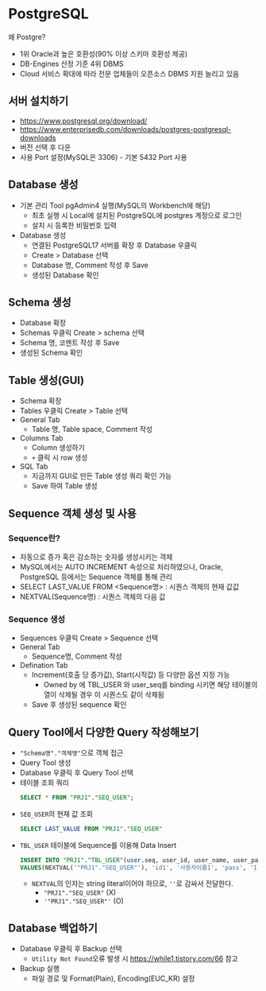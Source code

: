 # PostgreSQL
왜 Postgre?
- 1위 Oracle과 높은 호환성(90% 이상 스키마 호환성 제공)
- DB-Engines 산정 기준 4위 DBMS
- Cloud 서비스 확대에 따라 전문 업체들이 오픈소스 DBMS 지원 늘리고 있음

## 서버 설치하기
- https://www.postgresql.org/download/
- https://www.enterprisedb.com/downloads/postgres-postgresql-downloads
- 버전 선택 후 다운
- 사용 Port 설정(MySQL은 3306) - 기본 5432 Port 사용


## Database 생성
- 기본 관리 Tool pgAdmin4 실행(MySQL의 Workbench에 해당)
  - 최초 실행 시 Local에 설치된 PostgreSQL에 postgres 계정으로 로그인
  - 설치 시 등록한 비밀번호 입력
- Database 생성
  - 연결된 PostgreSQL17 서버를 확장 후 Database 우클릭
  - Create > Database 선택
  - Database 명, Comment 작성 후 Save
  - 생성된 Database 확인

## Schema 생성
- Database 확장
- Schemas 우클릭 Create > schema 선택
- Schema 명, 코멘트 작성 후 Save
- 생성된 Schema 확인


## Table 생성(GUI)
- Schema 확장
- Tables 우클릭 Create > Table 선택
- General Tab
  - Table 명, Table space, Comment 작성
- Columns Tab
  - Column 생성하기
  - `+` 클릭 시 row 생성
- SQL Tab
  - 지금까지 GUI로 만든 Table 생성 쿼리 확인 가능
  - Save 하여 Table 생성

## Sequence 객체 생성 및 사용
### Sequence란?
- 자동으로 증가 혹은 감소하는 숫자를 생성시키는 객체
- MySQL에서는 AUTO INCREMENT 속성으로 처리하였으나, Oracle, PostgreSQL 등에서는 Sequence 객체를 통해 관리
- SELECT LAST_VALUE FROM <Sequence명> : 시퀀스 객체의 현재 값값
- NEXTVAL(Sequence명) : 시퀀스 객체의 다음 값

### Sequence 생성
- Sequences 우클릭  Create > Sequence 선택
- General Tab
  - Sequence명, Comment 작성
- Defination Tab
  - Increment(호출 당 증가값), Start(시작값) 등 다양한 옵션 지정 가능
    - Owned by 에 TBL_USER 와 user_seq를 binding 시키면 해당 테이블의 열이 삭제될 경우 이 시퀀스도 같이 삭제됨
  - Save 후 생성된 sequence 확인

## Query Tool에서 다양한 Query 작성해보기
- `"Schema명"."객체명"`으로 객체 접근
- Query Tool 생성
- Database 우클릭 후 Query Tool 선택
- 테이블 조회 쿼리
  ```sql
  SELECT * FROM "PRJ1"."SEQ_USER";
  ```
- `SEQ_USER`의 현재 값 조회
  ```SQL
  SELECT LAST_VALUE FROM "PRJ1"."SEQ_USER"
  ```
- `TBL_USER` 테이블에 Sequence를 이용해 Data Insert
  ```sql
  INSERT INTO "PRJ1"."TBL_USER"(user.seq, user_id, user_name, user_pass, user_level)
  VALUES(NEXTVAL('"PRJ1"."SEQ_USER"'), 'id1', '사용자이름1', 'pass', '1');
  ```
  - `NEXTVAL`의 인자는 string literal이어야 하므로, `''`로 감싸서 전달한다.
    - `"PRJ1"."SEQ_USER"` (X)
    - `'"PRJ1"."SEQ_USER"'` (O)


## Database 백업하기
- Database 우클릭 후 Backup 선택
  - `Utility Not Found`오류 발생 시 https://while1.tistory.com/66 참고
- Backup 실행
  - 파일 경로 및 Format(Plain), Encoding(EUC_KR) 설정


